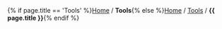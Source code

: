 <nav>{% if page.title == 'Tools' %}<a href="https://www.zachmccabe.com">Home</a> &sol; <b>Tools</b>{% else %}<a href="https://www.zachmccabe.com">Home</a> &sol; <a href="https://www.zachmccabe.com/briars">Tools</a> &sol; <b>{{ page.title }}</b>{% endif %}</nav>
